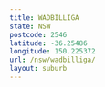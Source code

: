 ```yaml
---
title: WADBILLIGA
state: NSW
postcode: 2546
latitude: -36.25486
longitude: 150.225372
url: /nsw/wadbilliga/
layout: suburb
---
```

